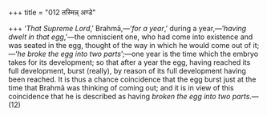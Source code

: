 +++
title = "012 तस्मिन्न् अण्डे"

+++
‘*That Supreme Lord*,’ Brahmā,—‘*for a year*,’ during a year,—‘*having
dwelt in that egg*,’—the omniscient one, who had come into existence and
was seated in the egg, thought of the way in which he would come out of
it;—‘*he broke the egg into two parts*’;—one year is the time which the
embryo takes for its development; so that after a year the egg, having
reached its full development, burst (really), by reason of its full
development having been reached. It is thus a chance coincidence that
the egg burst just at the time that Brahmā was thinking of coming out;
and it is in view of this coincidence that he is described as having
*broken the egg into two parts*.—(12)


